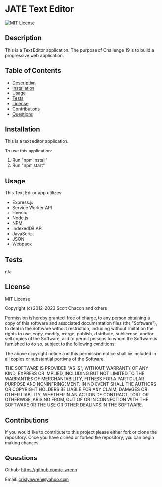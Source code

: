 # JATE Text Editor
[![MIT License](https://img.shields.io/badge/License-MIT-blue.svg)](https://opensource.org/licenses/MIT)

## Description

This is a Text Editor application. The purpose of Challenge 19 is to build a progressive web application.


## Table of Contents

- [Description](#description)
- [Installation](#installation)
- [Usage](#usage)
- [Tests](#tests)
- [License](#license)
- [Contributions](#contributions)
- [Questions](#questions)

## Installation
 
This is a text editor application.

To use this application:
1. Run "npm install"
2. Run "npm start"
## Usage

This Text Editor app utilizes: 

- Express.js
- Service Worker API
- Heroku
- Node.js 
- NPM 
- IndexedDB API
- JavaScript
- JSON
- Webpack

## Tests
n/a

## License

MIT License

Copyright (c) 2012-2023 Scott Chacon and others

Permission is hereby granted, free of charge, to any person obtaining
a copy of this software and associated documentation files (the
"Software"), to deal in the Software without restriction, including
without limitation the rights to use, copy, modify, merge, publish,
distribute, sublicense, and/or sell copies of the Software, and to
permit persons to whom the Software is furnished to do so, subject to
the following conditions:

The above copyright notice and this permission notice shall be
included in all copies or substantial portions of the Software.

THE SOFTWARE IS PROVIDED "AS IS", WITHOUT WARRANTY OF ANY KIND,
EXPRESS OR IMPLIED, INCLUDING BUT NOT LIMITED TO THE WARRANTIES OF
MERCHANTABILITY, FITNESS FOR A PARTICULAR PURPOSE AND
NONINFRINGEMENT. IN NO EVENT SHALL THE AUTHORS OR COPYRIGHT HOLDERS BE
LIABLE FOR ANY CLAIM, DAMAGES OR OTHER LIABILITY, WHETHER IN AN ACTION
OF CONTRACT, TORT OR OTHERWISE, ARISING FROM, OUT OF OR IN CONNECTION
WITH THE SOFTWARE OR THE USE OR OTHER DEALINGS IN THE SOFTWARE.

## Contributions
If you would like to contribute to this project please either fork or clone the repository. Once you have cloned or forked the repository, you can begin making changes.


## Questions
Github: https://github.com/c-wrenn

Email: crislynwren@yahoo.com